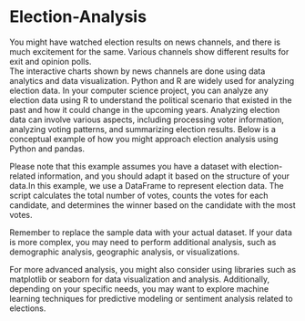 # Election-Analysis
You might have watched election results on news channels, and there is much excitement for the same. Various channels show different results for exit and opinion polls.  
The interactive charts shown by news channels are done using data analytics and data visualization. Python and R are widely used for analyzing election data. In your computer science project, you can analyze any election data using R to understand the political scenario that existed in the past and how it could change in the upcoming years.
Analyzing election data can involve various aspects, including processing voter information, analyzing voting patterns, and summarizing election results. Below is a conceptual example of how you might approach election analysis using Python and pandas.

Please note that this example assumes you have a dataset with election-related information, and you should adapt it based on the structure of your data.In this example, we use a DataFrame to represent election data. The script calculates the total number of votes, counts the votes for each candidate, and determines the winner based on the candidate with the most votes.

Remember to replace the sample data with your actual dataset. If your data is more complex, you may need to perform additional analysis, such as demographic analysis, geographic analysis, or visualizations.

For more advanced analysis, you might also consider using libraries such as matplotlib or seaborn for data visualization and analysis. Additionally, depending on your specific needs, you may want to explore machine learning techniques for predictive modeling or sentiment analysis related to elections.
